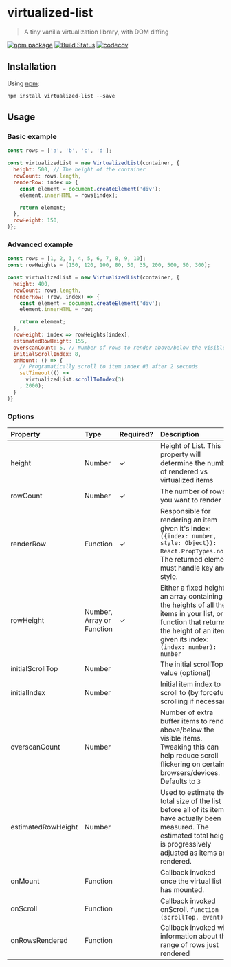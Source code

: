 # virtualized-list
> A tiny vanilla virtualization library, with DOM diffing

[![npm package][npm-badge]][npm]
[![Build Status](https://travis-ci.org/clauderic/virtualized-list.svg?branch=master)](https://travis-ci.org/clauderic/virtualized-list)
[![codecov](https://codecov.io/gh/clauderic/virtualized-list/branch/master/graph/badge.svg)](https://codecov.io/gh/clauderic/virtualized-list)

Installation
------------

Using [npm](https://www.npmjs.com/package/virtualized-list):

	npm install virtualized-list --save

Usage
------------
### Basic example
```js
const rows = ['a', 'b', 'c', 'd'];

const virtualizedList = new VirtualizedList(container, {
  height: 500, // The height of the container
  rowCount: rows.length,
  renderRow: index => {
  	const element = document.createElement('div');
  	element.innerHTML = rows[index];

  	return element;
  },
  rowHeight: 150,
)};
```

### Advanced example
```js
const rows = [1, 2, 3, 4, 5, 6, 7, 8, 9, 10];
const rowHeights = [150, 120, 100, 80, 50, 35, 200, 500, 50, 300];

const virtualizedList = new VirtualizedList(container, {
  height: 400,
  rowCount: rows.length,
  renderRow: (row, index) => {
  	const element = document.createElement('div');
  	element.innerHTML = row;

  	return element;
  },
  rowHeight: index => rowHeights[index],
  estimatedRowHeight: 155,
  overscanCount: 5, // Number of rows to render above/below the visible rows.
  initialScrollIndex: 8,
  onMount: () => {
    // Programatically scroll to item index #3 after 2 seconds
    setTimeout(() =>
      virtualizedList.scrollToIndex(3)
    , 2000);
  }
)}
```


### Options
| Property           | Type                      | Required? | Description                                                                                                                                                                       |
|:-------------------|:--------------------------|:----------|:----------------------------------------------------------------------------------------------------------------------------------------------------------------------------------|
| height             | Number                    | ✓         | Height of List. This property will determine the number of rendered vs virtualized items                                                                                          |
| rowCount           | Number                    | ✓         | The number of rows you want to render                                                                                                                                             |
| renderRow          | Function                  | ✓         | Responsible for rendering an item given it's index: `({index: number, style: Object}): React.PropTypes.node`. The returned element must handle key and style.                     |
| rowHeight          | Number, Array or Function | ✓         | Either a fixed height, an array containing the heights of all the items in your list, or a function that returns the height of an item given its index: `(index: number): number` |
| initialScrollTop   | Number                    |           | The initial scrollTop value (optional)                                                                                                                                            |
| initialIndex       | Number                    |           | Initial item index to scroll to (by forcefully scrolling if necessary)                                                                                                            |
| overscanCount      | Number                    |           | Number of extra buffer items to render above/below the visible items. Tweaking this can help reduce scroll flickering on certain browsers/devices. Defaults to `3`                |
| estimatedRowHeight | Number                    |           | Used to estimate the total size of the list before all of its items have actually been measured. The estimated total height is progressively adjusted as items are rendered.      |
| onMount            | Function                  |           | Callback invoked once the virtual list has mounted.                                                                                                                               |
| onScroll           | Function                  |           | Callback invoked onScroll. `function (scrollTop, event)`                                                                                                                          |
| onRowsRendered     | Function                  |           | Callback invoked with information about the range of rows just rendered                                                                                                           |

[npm-badge]: https://img.shields.io/npm/v/virtualized-list.svg
[npm]: https://www.npmjs.org/package/virtualized-list

